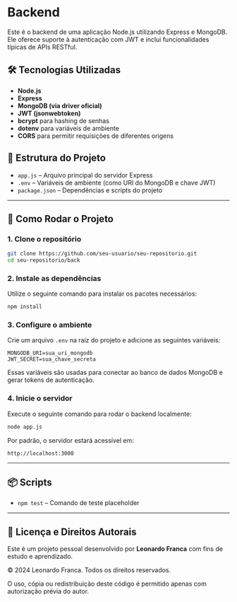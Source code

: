 # Backend

Este é o backend de uma aplicação Node.js utilizando Express e MongoDB. Ele oferece suporte à autenticação com JWT e inclui funcionalidades típicas de APIs RESTful.

## 🛠️ Tecnologias Utilizadas

- **Node.js**
- **Express**
- **MongoDB (via driver oficial)**
- **JWT (jsonwebtoken)**
- **bcrypt** para hashing de senhas
- **dotenv** para variáveis de ambiente
- **CORS** para permitir requisições de diferentes origens

## 📁 Estrutura do Projeto

- `app.js` – Arquivo principal do servidor Express
- `.env` – Variáveis de ambiente (como URI do MongoDB e chave JWT)
- `package.json` – Dependências e scripts do projeto

---

## 🚀 Como Rodar o Projeto

### 1. Clone o repositório

```bash
git clone https://github.com/seu-usuario/seu-repositorio.git
cd seu-repositorio/back
```

### 2. Instale as dependências

Utilize o seguinte comando para instalar os pacotes necessários:

```bash
npm install
```

### 3. Configure o ambiente

Crie um arquivo `.env` na raiz do projeto e adicione as seguintes variáveis:

```env
MONGODB_URI=sua_uri_mongodb
JWT_SECRET=sua_chave_secreta
```

Essas variáveis são usadas para conectar ao banco de dados MongoDB e gerar tokens de autenticação.

### 4. Inicie o servidor

Execute o seguinte comando para rodar o backend localmente:

```bash
node app.js
```

Por padrão, o servidor estará acessível em:

```
http://localhost:3000
```

---

## 📦 Scripts

- `npm test` – Comando de teste placeholder

---

## 📄 Licença e Direitos Autorais

Este é um projeto pessoal desenvolvido por **Leonardo Franca** com fins de estudo e aprendizado.

© 2024 Leonardo Franca. Todos os direitos reservados.

O uso, cópia ou redistribuição deste código é permitido apenas com autorização prévia do autor.
